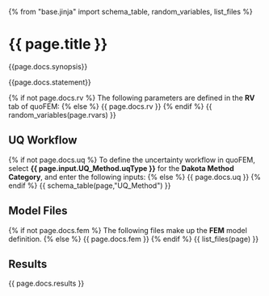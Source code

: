 {% from "base.jinja" import schema_table, random_variables, list_files %}

# {{ page.title }}

{{page.docs.synopsis}}

{{page.docs.statement}}

{% if not page.docs.rv %}
The following parameters are defined in the **RV** tab of quoFEM:
{% else %}
{{ page.docs.rv }}
{% endif %}
{{ random_variables(page.rvars) }}

## UQ Workflow

{% if not page.docs.uq %}
To define the uncertainty workflow in quoFEM, select **{{ page.input.UQ_Method.uqType }}** for the **Dakota Method Category**, and enter the following inputs:
{% else %}
{{ page.docs.uq }}
{% endif %}
{{ schema_table(page,"UQ_Method") }}

## Model Files

{% if not page.docs.fem %}
The following files make up the **FEM** model definition.
{% else %}
{{ page.docs.fem }}
{% endif %}
{{ list_files(page) }}

## Results

{{ page.docs.results }}
